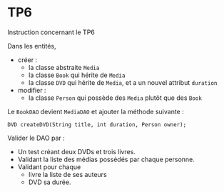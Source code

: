 # TP6 #

Instruction concernant le TP6

Dans les entités,
  * créer :
    * la classe abstraite `Media`
    * la classe `Book` qui hérite de `Media`
    * la classe `DVD` qui hérite de `Media`, et a un nouvel attribut `duration`
  * modifier :
    * la classe `Person` qui possède des `Media` plutôt que des `Book`

Le `BookDAO` devient `MediaDAO` et ajouter la méthode suivante :

```
DVD createDVD(String title, int duration, Person owner);
```

Valider le DAO par :
  * Un test créant deux DVDs et trois livres.
  * Validant la liste des médias possédés par chaque personne.
  * Validant pour chaque
    * livre la liste de ses auteurs
    * DVD sa durée.